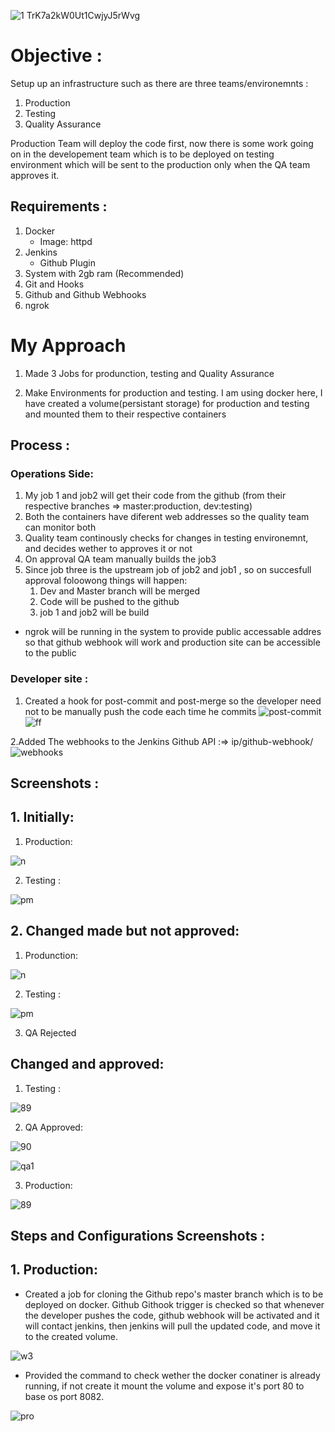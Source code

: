 ![1 TrK7a2kW0Ut1CwjyJ5rWvg](https://user-images.githubusercontent.com/66811679/84464572-bcd60280-ac29-11ea-9dff-04a0a922d390.png)

# Objective :

Setup up an infrastructure such as there are three teams/environemnts :

1. Production
2. Testing
3. Quality Assurance

Production Team will deploy the code first, now there is some work going on in the developement team which is to be deployed on testing environment which will be sent to the production only when the QA team approves it.

## Requirements :

1. Docker
   - Image: httpd
2. Jenkins
   - Github Plugin
3. System with 2gb ram (Recommended)
4. Git and Hooks
5. Github and Github Webhooks
6. ngrok

# My Approach

1. Made 3 Jobs for produnction, testing and Quality Assurance

2. Make Environments for production and testing. I am using docker here, I have created a volume(persistant storage) for production and testing and mounted them to their respective containers

## Process :

### Operations Side:

1. My job 1 and job2 will get their code from the github (from their respective branches => master:production, dev:testing)
2. Both the containers have diferent web addresses so the quality team can monitor both
3. Quality team continously checks for changes in testing environemnt, and decides wether to approves it or not
4. On approval QA team manually builds the job3
5. Since job three is the upstream job of job2 and job1 , so on succesfull approval foloowong things will happen:
   1. Dev and Master branch will be merged
   2. Code will be pushed to the github
   3. job 1 and job2 will be build

- ngrok will be running in the system to provide public accessable addres so that github webhook will work and production site can be accessible to the public

### Developer site :

1. Created a hook for post-commit and post-merge so the developer need not to be manually push the code each time he commits
![post-commit](https://user-images.githubusercontent.com/66811679/84467167-222cf200-ac30-11ea-96c8-ab2b7be0d554.png)
![ff](https://user-images.githubusercontent.com/66811679/84472764-ab4a2600-ac3c-11ea-9bcb-ff67b78a89b8.PNG)

2.Added The webhooks to the Jenkins Github API :=> ip/github-webhook/
![webhooks](https://user-images.githubusercontent.com/64473684/84473373-94d8b480-aca6-11ea-82bf-ecb0e698d38c.jpg)
## Screenshots :

## 1. Initially:

1. Production:

![n](https://user-images.githubusercontent.com/66811679/84483330-0f291a80-ac4e-11ea-9e8c-1237451ce415.PNG)

2. Testing :

![pm](https://user-images.githubusercontent.com/66811679/84483646-7fd03700-ac4e-11ea-9b34-408ef48c97a0.PNG)
## 2. Changed made but not approved:

1. Produnction:

![n](https://user-images.githubusercontent.com/66811679/84483330-0f291a80-ac4e-11ea-9e8c-1237451ce415.PNG)

2. Testing :

![pm](https://user-images.githubusercontent.com/66811679/84483646-7fd03700-ac4e-11ea-9b34-408ef48c97a0.PNG)


3. QA Rejected

## Changed and approved:

1. Testing :

![89](https://user-images.githubusercontent.com/66811679/84488397-f8d28d00-ac54-11ea-8a60-fc9aa2b729ff.PNG)

2. QA Approved:

![90](https://user-images.githubusercontent.com/66811679/84494623-b31ac200-ac5e-11ea-8b7c-eb72c02e2f27.PNG)


![qa1](https://user-images.githubusercontent.com/66811679/84495389-f295de00-ac5f-11ea-9d17-47b6f834af84.jpg)

3. Production:

![89](https://user-images.githubusercontent.com/66811679/84488397-f8d28d00-ac54-11ea-8a60-fc9aa2b729ff.PNG)


## Steps and Configurations Screenshots :

## 1. Production:

* Created a job for cloning the Github repo's master branch which is to be deployed on docker.
Github Githook trigger is checked so that whenever the developer pushes the code, github webhook will be activated and it will    contact jenkins, then jenkins will pull the updated code, and move it to the created volume.


![w3](https://user-images.githubusercontent.com/64473684/84496803-3a9e1a80-accb-11ea-8a54-08567b986344.PNG)

* Provided the command to check wether the docker conatiner is already running, if not create it mount the volume and expose it's port 80 to base os port 8082.


![pro](https://user-images.githubusercontent.com/66811679/84497794-473b5800-ac64-11ea-8c88-63260894ad37.PNG)


